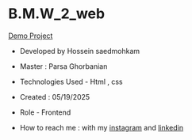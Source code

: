 # B.M.W_2_web

[Demo Project](https://hosseinsaedmohkam.github.io/B.M.W_2_web/)

- Developed by Hossein saedmohkam

- Master : Parsa Ghorbanian 

- Technologies Used - Html , css  

- Created : 05/19/2025

- Role - Frontend

- How to reach me : with my [instagram](https://www.instagram.com/Hossein_saedmohkam.dev) and [linkedin](https://www.linkedin.com/in/Hossein-saedmohkam)

